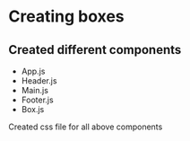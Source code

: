 # Creating boxes

## Created different components

- App.js
- Header.js
- Main.js
- Footer.js
- Box.js

Created css file for all above components
